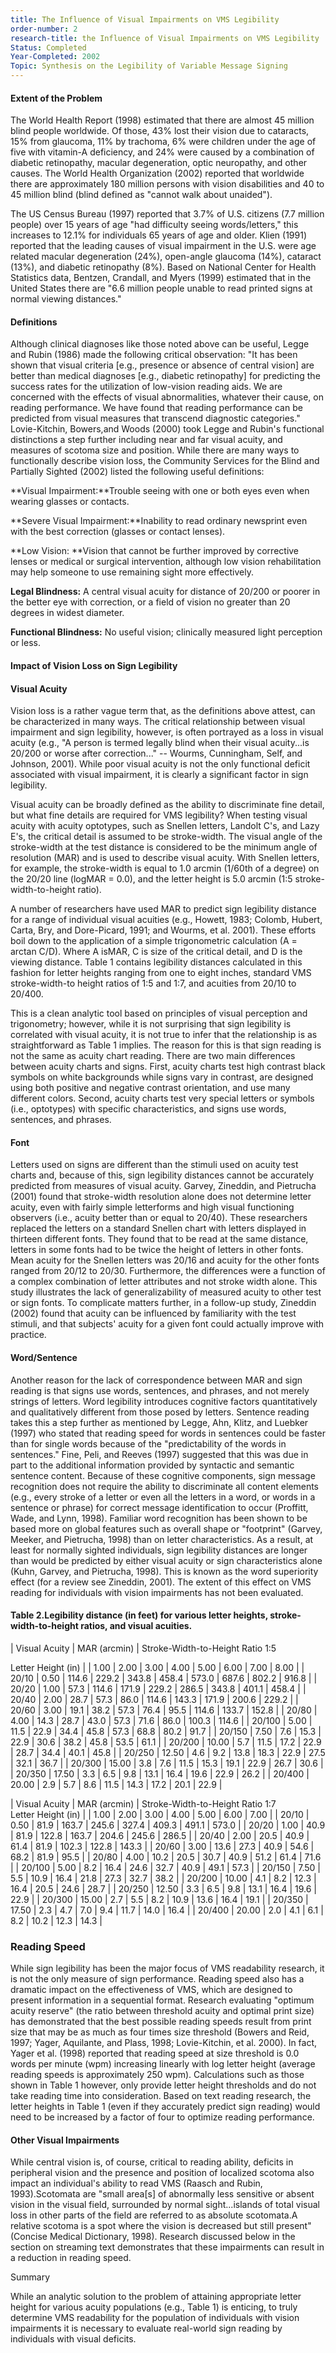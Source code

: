 ```yaml
---
title: The Influence of Visual Impairments on VMS Legibility
order-number: 2
research-title: the Influence of Visual Impairments on VMS Legibility
Status: Completed
Year-Completed: 2002
Topic: Synthesis on the Legibility of Variable Message Signing 
---
```


#### Extent of the Problem

The World Health Report (1998) estimated that there are almost 45 million blind people worldwide. Of those, 43% lost their vision due to cataracts, 15% from glaucoma, 11% by trachoma, 6% were children under the age of five with vitamin-A deficiency, and 24% were caused by a combination of diabetic retinopathy, macular degeneration, optic neuropathy, and other causes. The World Health Organization (2002) reported that worldwide there are approximately 180 million persons with vision disabilities and 40 to 45 million blind (blind defined as "cannot walk about unaided").

The US Census Bureau (1997) reported that 3.7% of U.S. citizens (7.7 million people) over 15 years of age "had difficulty seeing words/letters," this increases to 12.1% for individuals 65 years of age and older. Klien (1991) reported that the leading causes of visual impairment in the U.S. were age related macular degeneration (24%), open-angle glaucoma (14%), cataract (13%), and diabetic retinopathy (8%). Based on National Center for Health Statistics data, Bentzen, Crandall, and Myers (1999) estimated that in the United States there are "6.6 million people unable to read printed signs at normal viewing distances."

#### Definitions

Although clinical diagnoses like those noted above can be useful, Legge and Rubin (1986) made the following critical observation: "It has been shown that visual criteria [e.g., presence or absence of central vision] are better than medical diagnoses [e.g., diabetic retinopathy] for predicting the success rates for the utilization of low-vision reading aids. We are concerned with the effects of visual abnormalities, whatever their cause, on reading performance. We have found that reading performance can be predicted from visual measures that transcend diagnostic categories." Lovie-Kitchin, Bowers,and Woods (2000) took Legge and Rubin's functional distinctions a step further including near and far visual acuity, and measures of scotoma size and position. While there are many ways to functionally describe vision loss, the Community Services for the Blind and Partially Sighted (2002) listed the following useful definitions:

**Visual Impairment:**Trouble seeing with one or both eyes even when wearing glasses or contacts.

**Severe Visual Impairment:**Inability to read ordinary newsprint even with the best correction (glasses or contact lenses).

**Low Vision: **Vision that cannot be further improved by corrective lenses or medical or surgical intervention, although low vision rehabilitation may help someone to use remaining sight more effectively.

**Legal Blindness:** A central visual acuity for distance of 20/200 or poorer in the better eye with correction, or a field of vision no greater than 20 degrees in widest diameter.

**Functional Blindness:** No useful vision; clinically measured light perception or less.

#### Impact of Vision Loss on Sign Legibility

#### Visual Acuity

Vision loss is a rather vague term that, as the definitions above attest, can be characterized in many ways. The critical relationship between visual impairment and sign legibility, however, is often portrayed as a loss in visual acuity (e.g., "A person is termed legally blind when their visual acuity...is 20/200 or worse after correction..." -- Wourms, Cunningham, Self, and Johnson, 2001). While poor visual acuity is not the only functional deficit associated with visual impairment, it is clearly a significant factor in sign legibility.

Visual acuity can be broadly defined as the ability to discriminate fine detail, but what fine details are required for VMS legibility? When testing visual acuity with acuity optotypes, such as Snellen letters, Landolt C's, and Lazy E's, the critical detail is assumed to be stroke-width. The visual angle of the stroke-width at the test distance is considered to be the minimum angle of resolution (MAR) and is used to describe visual acuity. With Snellen letters, for example, the stroke-width is equal to 1.0 arcmin (1/60th of a degree) on the 20/20 line (logMAR = 0.0), and the letter height is 5.0 arcmin (1:5 stroke-width-to-height ratio).

A number of researchers have used MAR to predict sign legibility distance for a range of individual visual acuities (e.g., Howett, 1983; Colomb, Hubert, Carta, Bry, and Dore-Picard, 1991; and Wourms, et al. 2001). These efforts boil down to the application of a simple trigonometric calculation (A = arctan C/D). Where A isMAR, C is size of the critical detail, and D is the viewing distance. Table 1 contains legibility distances calculated in this fashion for letter heights ranging from one to eight inches, standard VMS stroke-width-to height ratios of 1:5 and 1:7, and acuities from 20/10 to 20/400.

This is a clean analytic tool based on principles of visual perception and trigonometry; however, while it is not surprising that sign legibility is correlated with visual acuity, it is not true to infer that the relationship is as straightforward as Table 1 implies. The reason for this is that sign reading is not the same as acuity chart reading. There are two main differences between acuity charts and signs. First, acuity charts test high contrast black symbols on white backgrounds while signs vary in contrast, are designed using both positive and negative contrast orientation, and use many different colors. Second, acuity charts test very special letters or symbols (i.e., optotypes) with specific characteristics, and signs use words, sentences, and phrases.

#### Font

Letters used on signs are different than the stimuli used on acuity test charts and, because of this, sign legibility distances cannot be accurately predicted from measures of visual acuity. Garvey, Zineddin, and Pietrucha (2001) found that stroke-width resolution alone does not determine letter acuity, even with fairly simple letterforms and high visual functioning observers (i.e., acuity better than or equal to 20/40). These researchers replaced the letters on a standard Snellen chart with letters displayed in thirteen different fonts. They found that to be read at the same distance, letters in some fonts had to be twice the height of letters in other fonts. Mean acuity for the Snellen letters was 20/16 and acuity for the other fonts ranged from 20/12 to 20/30. Furthermore, the differences were a function of a complex combination of letter attributes and not stroke width alone. This study illustrates the lack of generalizability of measured acuity to other test or sign fonts. To complicate matters further, in a follow-up study, Zineddin (2002) found that acuity can be influenced by familiarity with the test stimuli, and that subjects' acuity for a given font could actually improve with practice.

#### Word/Sentence

Another reason for the lack of correspondence between MAR and sign reading is that signs use words, sentences, and phrases, and not merely strings of letters. Word legibility introduces cognitive factors quantitatively and qualitatively different from those posed by letters. Sentence reading takes this a step further as mentioned by Legge, Ahn, Klitz, and Luebker (1997) who stated that reading speed for words in sentences could be faster than for single words because of the "predictability of the words in sentences." Fine, Peli, and Reeves (1997) suggested that this was due in part to the additional information provided by syntactic and semantic sentence content. Because of these cognitive components, sign message recognition does not require the ability to discriminate all content elements (e.g., every stroke of a letter or even all the letters in a word, or words in a sentence or phrase) for correct message identification to occur (Proffitt, Wade, and Lynn, 1998). Familiar word recognition has been shown to be based more on global features such as overall shape or "footprint" (Garvey, Meeker, and Pietrucha, 1998) than on letter characteristics. As a result, at least for normally sighted individuals, sign legibility distances are longer than would be predicted by either visual acuity or sign characteristics alone (Kuhn, Garvey, and Pietrucha, 1998). This is known as the word superiority effect (for a review see Zineddin, 2001). The extent of this effect on VMS reading for individuals with vision impairments has not been evaluated.

#### Table 2.Legibility distance (in feet) for various letter heights, stroke-width-to-height ratios, and visual acuities.

| Visual Acuity | MAR (arcmin) | Stroke-Width-to-Height Ratio 1:5

Letter Height (in) |
| 1.00 | 2.00 | 3.00 | 4.00 | 5.00 | 6.00 | 7.00 | 8.00 |
| 20/10 | 0.50 | 114.6 | 229.2 | 343.8 | 458.4 | 573.0 | 687.6 | 802.2 | 916.8 |
| 20/20 | 1.00 | 57.3 | 114.6 | 171.9 | 229.2 | 286.5 | 343.8 | 401.1 | 458.4 |
| 20/40 | 2.00 | 28.7 | 57.3 | 86.0 | 114.6 | 143.3 | 171.9 | 200.6 | 229.2 |
| 20/60 | 3.00 | 19.1 | 38.2 | 57.3 | 76.4 | 95.5 | 114.6 | 133.7 | 152.8 |
| 20/80 | 4.00 | 14.3 | 28.7 | 43.0 | 57.3 | 71.6 | 86.0 | 100.3 | 114.6 |
| 20/100 | 5.00 | 11.5 | 22.9 | 34.4 | 45.8 | 57.3 | 68.8 | 80.2 | 91.7 |
| 20/150 | 7.50 | 7.6 | 15.3 | 22.9 | 30.6 | 38.2 | 45.8 | 53.5 | 61.1 |
| 20/200 | 10.00 | 5.7 | 11.5 | 17.2 | 22.9 | 28.7 | 34.4 | 40.1 | 45.8 |
| 20/250 | 12.50 | 4.6 | 9.2 | 13.8 | 18.3 | 22.9 | 27.5 | 32.1 | 36.7 |
| 20/300 | 15.00 | 3.8 | 7.6 | 11.5 | 15.3 | 19.1 | 22.9 | 26.7 | 30.6 |
| 20/350 | 17.50 | 3.3 | 6.5 | 9.8 | 13.1 | 16.4 | 19.6 | 22.9 | 26.2 |
| 20/400 | 20.00 | 2.9 | 5.7 | 8.6 | 11.5 | 14.3 | 17.2 | 20.1 | 22.9 |

| Visual Acuity | MAR (arcmin) | Stroke-Width-to-Height Ratio 1:7\
Letter Height (in) |
| 1.00 | 2.00 | 3.00 | 4.00 | 5.00 | 6.00 | 7.00 |
| 20/10 | 0.50 | 81.9 | 163.7 | 245.6 | 327.4 | 409.3 | 491.1 | 573.0 |
| 20/20 | 1.00 | 40.9 | 81.9 | 122.8 | 163.7 | 204.6 | 245.6 | 286.5 |
| 20/40 | 2.00 | 20.5 | 40.9 | 61.4 | 81.9 | 102.3 | 122.8 | 143.3 |
| 20/60 | 3.00 | 13.6 | 27.3 | 40.9 | 54.6 | 68.2 | 81.9 | 95.5 |
| 20/80 | 4.00 | 10.2 | 20.5 | 30.7 | 40.9 | 51.2 | 61.4 | 71.6 |
| 20/100 | 5.00 | 8.2 | 16.4 | 24.6 | 32.7 | 40.9 | 49.1 | 57.3 |
| 20/150 | 7.50 | 5.5 | 10.9 | 16.4 | 21.8 | 27.3 | 32.7 | 38.2 |
| 20/200 | 10.00 | 4.1 | 8.2 | 12.3 | 16.4 | 20.5 | 24.6 | 28.7 |
| 20/250 | 12.50 | 3.3 | 6.5 | 9.8 | 13.1 | 16.4 | 19.6 | 22.9 |
| 20/300 | 15.00 | 2.7 | 5.5 | 8.2 | 10.9 | 13.6 | 16.4 | 19.1 |
| 20/350 | 17.50 | 2.3 | 4.7 | 7.0 | 9.4 | 11.7 | 14.0 | 16.4 |
| 20/400 | 20.00 | 2.0 | 4.1 | 6.1 | 8.2 | 10.2 | 12.3 | 14.3 |

### Reading Speed

While sign legibility has been the major focus of VMS readability research, it is not the only measure of sign performance. Reading speed also has a dramatic impact on the effectiveness of VMS, which are designed to present information in a sequential format. Research evaluating "optimum acuity reserve" (the ratio between threshold acuity and optimal print size) has demonstrated that the best possible reading speeds result from print size that may be as much as four times size threshold (Bowers and Reid, 1997; Yager, Aquilante, and Plass, 1998; Lovie-Kitchin, et al. 2000). In fact, Yager et al. (1998) reported that reading speed at size threshold is 0.0 words per minute (wpm) increasing linearly with log letter height (average reading speeds is approximately 250 wpm). Calculations such as those shown in Table 1 however, only provide letter height thresholds and do not take reading time into consideration. Based on text reading research, the letter heights in Table 1 (even if they accurately predict sign reading) would need to be increased by a factor of four to optimize reading performance.

#### Other Visual Impairments

While central vision is, of course, critical to reading ability, deficits in peripheral vision and the presence and position of localized scotoma also impact an individual's ability to read VMS (Raasch and Rubin, 1993).Scotomata are "small area[s] of abnormally less sensitive or absent vision in the visual field, surrounded by normal sight...islands of total visual loss in other parts of the field are referred to as absolute scotomata.A relative scotoma is a spot where the vision is decreased but still present" (Concise Medical Dictionary, 1998). Research discussed below in the section on streaming text demonstrates that these impairments can result in a reduction in reading speed.

Summary

While an analytic solution to the problem of attaining appropriate letter height for various acuity populations (e.g., Table 1) is enticing, to truly determine VMS readability for the population of individuals with vision impairments it is necessary to evaluate real-world sign reading by individuals with visual deficits.
